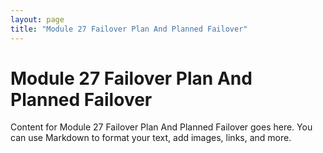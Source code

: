 ```yaml
---
layout: page
title: "Module 27 Failover Plan And Planned Failover"
---
```


# Module 27 Failover Plan And Planned Failover

Content for Module 27 Failover Plan And Planned Failover goes here. You can use Markdown to format your text, add images, links, and more.

